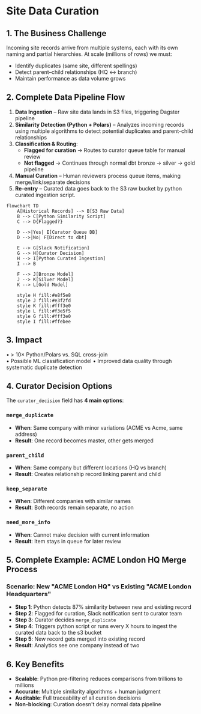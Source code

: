 # Site Data Curation

## 1. The Business Challenge
Incoming site records arrive from multiple systems, each with its own naming and partial hierarchies. At scale (millions of rows) we must:
- Identify duplicates (same site, different spellings)
- Detect parent–child relationships (HQ ↔ branch)
- Maintain performance as data volume grows

## 2. Complete Data Pipeline Flow
1. **Data Ingestion** – Raw site data lands in S3 files, triggering Dagster pipeline
2. **Similarity Detection (Python + Polars)** – Analyzes incoming records using multiple algorithms to detect potential duplicates and parent-child relationships
3. **Classification & Routing**:
   - **Flagged for curation** → Routes to curator queue table for manual review
   - **Not flagged** → Continues through normal dbt bronze → silver → gold pipeline
4. **Manual Curation** – Human reviewers process queue items, making merge/link/separate decisions
5. **Re-entry** – Curated data goes back to the S3 raw bucket by python curated ingestion script.

```mermaid
flowchart TD
    A[Historical Records] --> B[S3 Raw Data]
    B --> C[Python Similarity Script]
    C --> D{Flagged?}
    
    D -->|Yes| E[Curator Queue DB]
    D -->|No| F[Direct to dbt]
    
    E --> G[Slack Notification]
    G --> H[Curator Decision]
    H --> I[Python Curated Ingestion]
    I --> B
    
    F --> J[Bronze Model]
    J --> K[Silver Model]
    K --> L[Gold Model]
    
    style H fill:#e8f5e8
    style J fill:#e3f2fd
    style K fill:#fff3e0
    style L fill:#f3e5f5
    style G fill:#fff3e0
    style I fill:#ffebee
```

## 3. Impact
• > 10× Python/Polars vs. SQL cross-join  
• Possible ML classification model
• Improved data quality through systematic duplicate detection

## 4. Curator Decision Options

The `curator_decision` field has **4 main options**:

### `merge_duplicate`
- **When**: Same company with minor variations (ACME vs Acme, same address)
- **Result**: One record becomes master, other gets merged

### `parent_child`
- **When**: Same company but different locations (HQ vs branch)
- **Result**: Creates relationship record linking parent and child

### `keep_separate`
- **When**: Different companies with similar names
- **Result**: Both records remain separate, no action

### `need_more_info`
- **When**: Cannot make decision with current information
- **Result**: Item stays in queue for later review

## 5. Complete Example: ACME London HQ Merge Process

### Scenario: New "ACME London HQ" vs Existing "ACME London Headquarters"

- **Step 1**: Python detects 87% similarity between new and existing record
- **Step 2**: Flagged for curation, Slack notification sent to curator team
- **Step 3**: Curator decides `merge_duplicate`
- **Step 4**: Triggers python script or runs every X hours to ingest the curated data back to the s3 bucket
- **Step 5**: New record gets merged into existing record
- **Result**: Analytics see one company instead of two

## 6. Key Benefits

- **Scalable**: Python pre-filtering reduces comparisons from trillions to millions
- **Accurate**: Multiple similarity algorithms + human judgment
- **Auditable**: Full traceability of all curation decisions
- **Non-blocking**: Curation doesn't delay normal data pipeline
